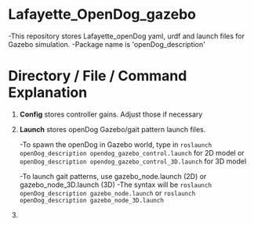 # Lafayette_OpenDog_gazebo
-This repository stores Lafayette_openDog yaml, urdf and launch files for Gazebo simulation. 
-Package name is 'openDog_description'

# Directory / File / Command Explanation
1. __Config__ stores controller gains. Adjust those if necessary
2. **Launch** stores openDog Gazebo/gait pattern launch files.

	-To spawn the openDog in Gazebo world, type in 
		```roslaunch openDog_description opendog_gazebo_control.launch``` for 2D model or 
		```openDog_description opendog_gazebo_control_3D.launch``` for 3D model

	-To launch gait patterns, use gazebo_node.launch (2D) or gazebo_node_3D.launch (3D)
		-The syntax will be 
			```roslaunch openDog_description gazebo_node.launch```
			or ```roslaunch openDog_description gazebo_node_3D.launch```

3. 
